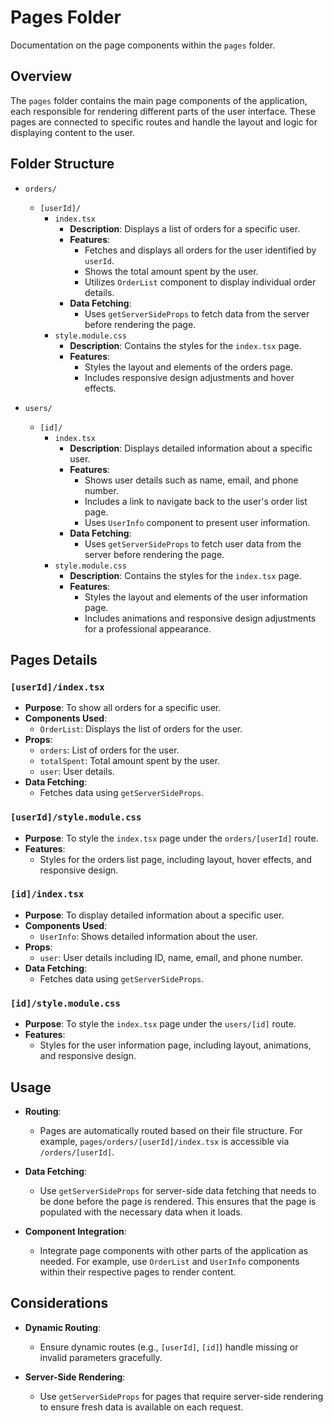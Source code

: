 # Pages Folder

Documentation on the page components within the `pages` folder.

## Overview

The `pages` folder contains the main page components of the application, each responsible for rendering different parts of the user interface. These pages are connected to specific routes and handle the layout and logic for displaying content to the user.

## Folder Structure

- `orders/`

  - `[userId]/`
    - `index.tsx`
      - **Description**: Displays a list of orders for a specific user.
      - **Features**:
        - Fetches and displays all orders for the user identified by `userId`.
        - Shows the total amount spent by the user.
        - Utilizes `OrderList` component to display individual order details.
      - **Data Fetching**:
        - Uses `getServerSideProps` to fetch data from the server before rendering the page.
    - `style.module.css`
      - **Description**: Contains the styles for the `index.tsx` page.
      - **Features**:
        - Styles the layout and elements of the orders page.
        - Includes responsive design adjustments and hover effects.

- `users/`
  - `[id]/`
    - `index.tsx`
      - **Description**: Displays detailed information about a specific user.
      - **Features**:
        - Shows user details such as name, email, and phone number.
        - Includes a link to navigate back to the user's order list page.
        - Uses `UserInfo` component to present user information.
      - **Data Fetching**:
        - Uses `getServerSideProps` to fetch user data from the server before rendering the page.
    - `style.module.css`
      - **Description**: Contains the styles for the `index.tsx` page.
      - **Features**:
        - Styles the layout and elements of the user information page.
        - Includes animations and responsive design adjustments for a professional appearance.

## Pages Details

### `[userId]/index.tsx`

- **Purpose**: To show all orders for a specific user.
- **Components Used**:
  - `OrderList`: Displays the list of orders for the user.
- **Props**:
  - `orders`: List of orders for the user.
  - `totalSpent`: Total amount spent by the user.
  - `user`: User details.
- **Data Fetching**:
  - Fetches data using `getServerSideProps`.

### `[userId]/style.module.css`

- **Purpose**: To style the `index.tsx` page under the `orders/[userId]` route.
- **Features**:
  - Styles for the orders list page, including layout, hover effects, and responsive design.

### `[id]/index.tsx`

- **Purpose**: To display detailed information about a specific user.
- **Components Used**:
  - `UserInfo`: Shows detailed information about the user.
- **Props**:
  - `user`: User details including ID, name, email, and phone number.
- **Data Fetching**:
  - Fetches data using `getServerSideProps`.

### `[id]/style.module.css`

- **Purpose**: To style the `index.tsx` page under the `users/[id]` route.
- **Features**:
  - Styles for the user information page, including layout, animations, and responsive design.

## Usage

- **Routing**:

  - Pages are automatically routed based on their file structure. For example, `pages/orders/[userId]/index.tsx` is accessible via `/orders/[userId]`.

- **Data Fetching**:

  - Use `getServerSideProps` for server-side data fetching that needs to be done before the page is rendered. This ensures that the page is populated with the necessary data when it loads.

- **Component Integration**:
  - Integrate page components with other parts of the application as needed. For example, use `OrderList` and `UserInfo` components within their respective pages to render content.

## Considerations

- **Dynamic Routing**:

  - Ensure dynamic routes (e.g., `[userId]`, `[id]`) handle missing or invalid parameters gracefully.

- **Server-Side Rendering**:
  - Use `getServerSideProps` for pages that require server-side rendering to ensure fresh data is available on each request.
